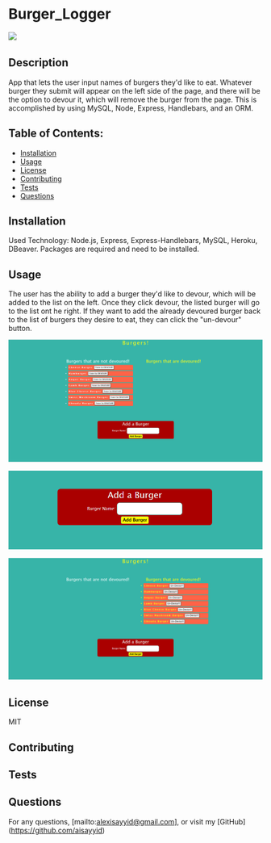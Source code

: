 # Burger_Logger
  ![](https://img.shields.io/badge/License-MIT-blue)
  ## Description 
  App that lets the user input names of burgers they'd like to eat. Whatever burger they submit will appear on the left side of the page, and there will be the option to devour it, which will remove the burger from the page. This is accomplished by using MySQL, Node, Express, Handlebars, and an ORM.
  ## Table of Contents:
  - [Installation](#Installation)
  - [Usage](#Usage)
  - [License](#License)
  - [Contributing](#Contributing)
  - [Tests](#Tests)
  - [Questions](#Questions)
  ## Installation
  Used Technology: Node.js, Express, Express-Handlebars, MySQL, Heroku, DBeaver.  Packages are required and need to be installed.
  ## Usage
  The user has the ability to add a burger they'd like to devour, which will be added to the list on the left.  Once they click devour, the listed burger will go to the list ont he right.  If they want to add the already devoured burger back to the list of burgers they desire to eat, they can click the "un-devour" button.
 
  ![](images/notdevoured.png)
  
  ![](images/searchbar.png)
   
  ![](images/devoured.png)
  
  ## License
  MIT
  ## Contributing
  
  ## Tests
  
  ## Questions
  For any questions, [mailto:alexisayyid@gmail.com], or visit my [GitHub] (https://github.com/aisayyid) 
 
